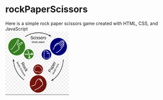 # rockPaperScissors
Here is a simple rock paper scissors game created with HTML, CSS, and JavaScript
<br/><img src="rockPaperScissor.jpg" style="width: 200px; height: 200px"><img>
